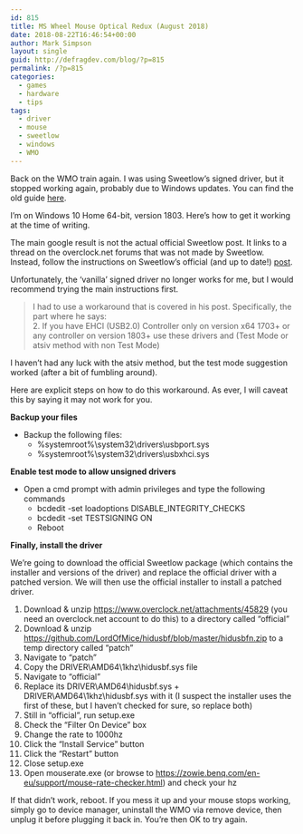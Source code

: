 ```yaml
---
id: 815
title: MS Wheel Mouse Optical Redux (August 2018)
date: 2018-08-22T16:46:54+00:00
author: Mark Simpson
layout: single
guid: http://defragdev.com/blog/?p=815
permalink: /?p=815
categories:
  - games
  - hardware
  - tips
tags:
  - driver
  - mouse
  - sweetlow
  - windows
  - WMO
---
```

Back on the WMO train again. I was using Sweetlow&#8217;s signed driver, but it stopped working again, probably due to Windows updates. You can find the old guide [here](./?p=799).

I&#8217;m on Windows 10 Home 64-bit, version 1803. Here&#8217;s how to get it working at the time of writing.

The main google result is not the actual official Sweetlow post. It links to a thread on the overclock.net forums that was not made by Sweetlow. Instead, follow the instructions on Sweetlow’s official (and up to date!) [post](https://www.overclock.net/forum/375-mice/1589644-usb-mouse-hard-overclocking-2000-hz.html).

Unfortunately, the ‘vanilla’ signed driver no longer works for me, but I would recommend trying the main instructions first.

> I had to use a workaround that is covered in his post. Specifically, the part where he says:  
> 2. If you have EHCI (USB2.0) Controller only on version x64 1703+ or any controller on version 1803+ use these drivers and (Test Mode or atsiv method with non Test Mode)

I haven&#8217;t had any luck with the atsiv method, but the test mode suggestion worked (after a bit of fumbling around).

Here are explicit steps on how to do this workaround. As ever, I will caveat this by saying it may not work for you.

**Backup your files**

  * Backup the following files: 
      * %systemroot%\system32\drivers\usbport.sys
      * %systemroot%\system32\drivers\usbxhci.sys

**Enable test mode to allow unsigned drivers**

  * Open a cmd prompt with admin privileges and type the following commands 
      * bcdedit -set loadoptions DISABLE\_INTEGRITY\_CHECKS
      * bcdedit -set TESTSIGNING ON
      * Reboot

**Finally, install the driver**

We&#8217;re going to download the official Sweetlow package (which contains the installer and versions of the driver) and replace the official driver with a patched version. We will then use the official installer to install a patched driver.

  1. Download & unzip <a href="https://www.overclock.net/attachments/45829" rel="nofollow">https://www.overclock.net/attachments/45829</a> (you need an overclock.net account to do this) to a directory called &#8220;official&#8221;
  2. Download & unzip <a href="https://github.com/LordOfMice/hidusbf/blob/master/hidusbfn.zip" rel="nofollow">https://github.com/LordOfMice/hidusbf/blob/master/hidusbfn.zip</a> to a temp directory called &#8220;patch&#8221;
  3. Navigate to &#8220;patch&#8221;
  4. Copy the DRIVER\AMD64\1khz\hidusbf.sys file
  5. Navigate to &#8220;official&#8221;
  6. Replace its DRIVER\AMD64\hidusbf.sys + DRIVER\AMD64\1khz\hidusbf.sys with it (I suspect the installer uses the first of these, but I haven&#8217;t checked for sure, so replace both)
  7. Still in &#8220;official&#8221;, run setup.exe
  8. Check the “Filter On Device” box
  9. Change the rate to 1000hz
 10. Click the “Install Service” button
 11. Click the “Restart” button
 12. Close setup.exe
 13. Open mouserate.exe (or browse to <a href="https://zowie.benq.com/en-eu/support/mouse-rate-checker.html" rel="nofollow">https://zowie.benq.com/en-eu/support/mouse-rate-checker.html</a>) and check your hz

If that didn’t work, reboot. If you mess it up and your mouse stops working, simply go to device manager, uninstall the WMO via remove device, then unplug it before plugging it back in. You&#8217;re then OK to try again.